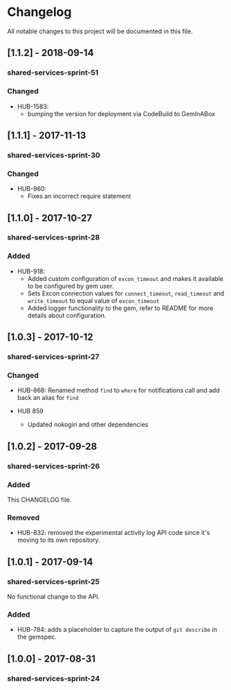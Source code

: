 # Changelog
All notable changes to this project will be documented in this file.

## [1.1.2] - 2018-09-14
### shared-services-sprint-51
### Changed
  - HUB-1583:
    - bumping the version for deployment via CodeBuild to GemInABox

## [1.1.1] - 2017-11-13
### shared-services-sprint-30
### Changed
  - HUB-960:
    - Fixes an incorrect require statement

## [1.1.0] - 2017-10-27
### shared-services-sprint-28
### Added
  - HUB-918:
    - Added custom configuration of `excon_timeout` and makes it available to be configured by gem user.
    - Sets Excon connection values for `connect_timeout`, `read_timeout` and `write_timeout` to equal value of `excon_timeout`
    - Added logger functionality to the gem, refer to README for more details about configuration.

## [1.0.3] - 2017-10-12
### shared-services-sprint-27
### Changed
  - HUB-868: Renamed method `find` to `where` for notifications call and add back an alias for `find`

  - HUB 859
    - Updated nokogiri and other dependencies


## [1.0.2] - 2017-09-28
### shared-services-sprint-26
### Added
This CHANGELOG file.

### Removed
- HUB-832: removed the experimental activity log API code since it's moving to its own repository.

## [1.0.1] - 2017-09-14
### shared-services-sprint-25

No functional change to the API.

### Added
- HUB-784: adds a placeholder to capture the output of `git describe` in the gemspec.

## [1.0.0] - 2017-08-31
### shared-services-sprint-24
